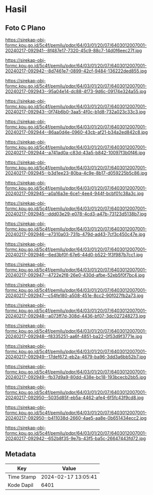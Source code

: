 # Hasil

## Foto C Plano

https://sirekap-obj-formc.kpu.go.id/5c4f/pemilu/pdpr/64/03/01/20/07/6403012007001-20240217-092941--8f487e17-7320-45c9-88c7-14d0f6eec27f.jpg

https://sirekap-obj-formc.kpu.go.id/5c4f/pemilu/pdpr/64/03/01/20/07/6403012007001-20240217-092942--8d7461e7-0899-42cf-9484-136222ded855.jpg

https://sirekap-obj-formc.kpu.go.id/5c4f/pemilu/pdpr/64/03/01/20/07/6403012007001-20240217-092943--95a04e14-dc88-4f73-9d6c-09174e324a55.jpg

https://sirekap-obj-formc.kpu.go.id/5c4f/pemilu/pdpr/64/03/01/20/07/6403012007001-20240217-092943--0f74b6b0-3aa5-4f0c-b1d8-732a023c33c3.jpg

https://sirekap-obj-formc.kpu.go.id/5c4f/pemilu/pdpr/64/03/01/20/07/6403012007001-20240217-092944--86aa0d4e-0960-43cb-af21-b34a2ed842c8.jpg

https://sirekap-obj-formc.kpu.go.id/5c4f/pemilu/pdpr/64/03/01/20/07/6403012007001-20240217-092944--a741ad0a-c83d-43a5-b842-10097f3b0f46.jpg

https://sirekap-obj-formc.kpu.go.id/5c4f/pemilu/pdpr/64/03/01/20/07/6403012007001-20240217-092945--b3d1ee23-80ba-4c9e-8b17-d059225b5c86.jpg

https://sirekap-obj-formc.kpu.go.id/5c4f/pemilu/pdpr/64/03/01/20/07/6403012007001-20240217-092945--a0a16a3e-6ce1-4ee4-944f-bcbf01c38a3c.jpg

https://sirekap-obj-formc.kpu.go.id/5c4f/pemilu/pdpr/64/03/01/20/07/6403012007001-20240217-092945--ddd03e29-e078-4cd3-a47b-73123d5138b7.jpg

https://sirekap-obj-formc.kpu.go.id/5c4f/pemilu/pdpr/64/03/01/20/07/6403012007001-20240217-092946--e7310a03-731b-479d-ad43-7cf3c450c47e.jpg

https://sirekap-obj-formc.kpu.go.id/5c4f/pemilu/pdpr/64/03/01/20/07/6403012007001-20240217-092946--6ed3bf0f-67e6-44d0-b522-1f3f987b7cc1.jpg

https://sirekap-obj-formc.kpu.go.id/5c4f/pemilu/pdpr/64/03/01/20/07/6403012007001-20240217-092947--4722e2f8-26e0-430d-afbe-52eb5f0f7bc4.jpg

https://sirekap-obj-formc.kpu.go.id/5c4f/pemilu/pdpr/64/03/01/20/07/6403012007001-20240217-092947--c54fe180-a508-451e-8cc2-90f027fb2a73.jpg

https://sirekap-obj-formc.kpu.go.id/5c4f/pemilu/pdpr/64/03/01/20/07/6403012007001-20240217-092948--a073ff7d-308d-4436-bf07-3dc027248273.jpg

https://sirekap-obj-formc.kpu.go.id/5c4f/pemilu/pdpr/64/03/01/20/07/6403012007001-20240217-092948--f8335251-aa6f-4851-ba22-0f53d9f3771e.jpg

https://sirekap-obj-formc.kpu.go.id/5c4f/pemilu/pdpr/64/03/01/20/07/6403012007001-20240217-092949--17def672-eb2a-4679-ba96-3dd3a6bb52b7.jpg

https://sirekap-obj-formc.kpu.go.id/5c4f/pemilu/pdpr/64/03/01/20/07/6403012007001-20240217-092949--fb37d9a9-80dd-438e-bc18-193bcecb2bb5.jpg

https://sirekap-obj-formc.kpu.go.id/5c4f/pemilu/pdpr/64/03/01/20/07/6403012007001-20240217-092950--5035d85f-eb5a-4462-afe4-6f5fc43f9cd8.jpg

https://sirekap-obj-formc.kpu.go.id/5c4f/pemilu/pdpr/64/03/01/20/07/6403012007001-20240217-092950--b411038d-2660-4ae5-aa8e-0b651434ecc2.jpg

https://sirekap-obj-formc.kpu.go.id/5c4f/pemilu/pdpr/64/03/01/20/07/6403012007001-20240217-092942--652b8f35-9e7b-43f5-ba5c-26647443fd72.jpg


## Metadata

| Key        | Value               |
| ---------- | ------------------- |
| Time Stamp | 2024-02-17 13:05:41 |
| Kode Dapil | 6401                |




